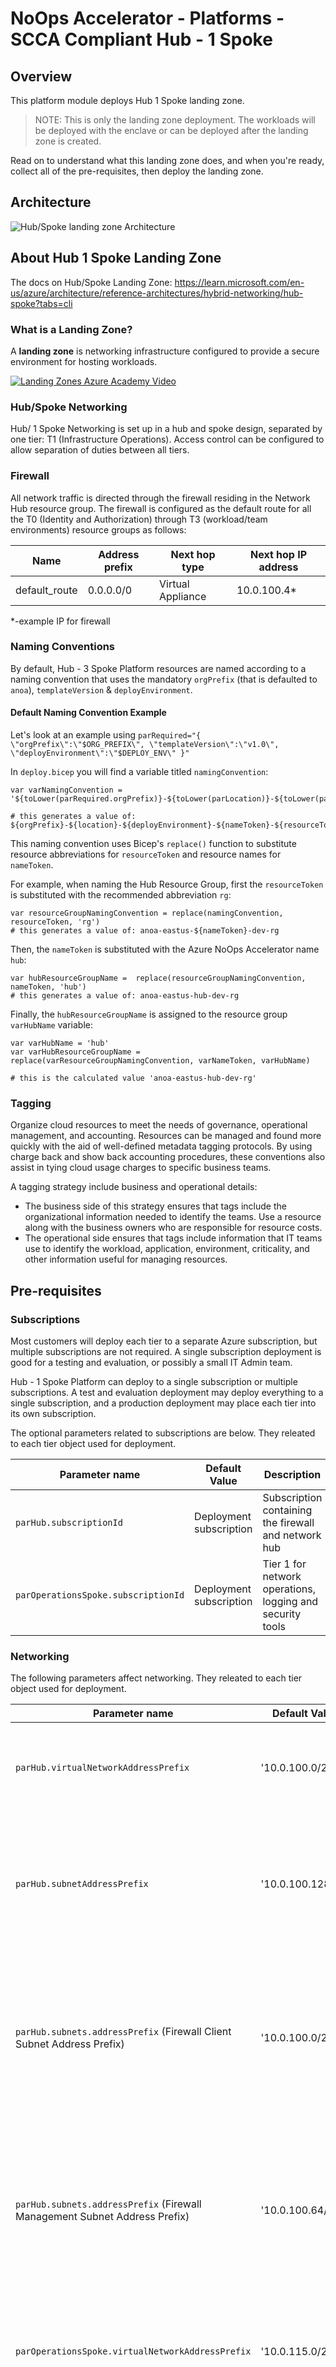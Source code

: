 # NoOps Accelerator - Platforms - SCCA Compliant Hub - 1 Spoke

## Overview

This platform module deploys Hub 1 Spoke landing zone.

> NOTE: This is only the landing zone deployment. The workloads will be deployed with the enclave or can be deployed after the landing zone is created.

Read on to understand what this landing zone does, and when you're ready, collect all of the pre-requisites, then deploy the landing zone.

## Architecture

 ![Hub/Spoke landing zone Architecture](./media/hub-1spoke-network-topology-architecture.jpg)

## About Hub 1 Spoke Landing Zone

The docs on Hub/Spoke Landing Zone: <https://learn.microsoft.com/en-us/azure/architecture/reference-architectures/hybrid-networking/hub-spoke?tabs=cli>

### What is a Landing Zone?

A **landing zone** is networking infrastructure configured to provide a secure environment for hosting workloads.

[![Landing Zones Azure Academy Video](https://img.youtube.com/vi/9BKgz9Rl1eo/0.jpg)](https://youtu.be/9BKgz9Rl1eo "Don't let this happen to you 😮 Build A Landing Zone 👍 - Click to Watch!")

### Hub/Spoke Networking

Hub/ 1 Spoke Networking is set up in a hub and spoke design, separated by one tier: T1 (Infrastructure Operations). Access control can be configured to allow separation of duties between all tiers.

### Firewall

All network traffic is directed through the firewall residing in the Network Hub resource group. The firewall is configured as the default route for all the T0 (Identity and Authorization) through T3 (workload/team environments) resource groups as follows:

|Name         |Address prefix| Next hop type| Next hop IP address|
|-------------|--------------|-----------------|-----------------|
|default_route| 0.0.0.0/0    |Virtual Appliance|10.0.100.4*       |

*-example IP for firewall

### Naming Conventions

By default, Hub - 3 Spoke Platform resources are named according to a naming convention that uses the mandatory `orgPrefix` (that is defaulted to `anoa`), `templateVersion` & `deployEnvironment`.

#### Default Naming Convention Example

Let's look at an example using `parRequired="{ \"orgPrefix\":\"$ORG_PREFIX\", \"templateVersion\":\"v1.0\", \"deployEnvironment\":\"$DEPLOY_ENV\" }"`

In `deploy.bicep` you will find a variable titled `namingConvention`:

```bicep
var varNamingConvention = '${toLower(parRequired.orgPrefix)}-${toLower(parLocation)}-${toLower(parRequired.deployEnvironment)}-${varNameToken}-${toLower(varResourceToken)}'

# this generates a value of: ${orgPrefix}-${location}-${deployEnvironment}-${nameToken}-${resourceToken}
```

This naming convention uses Bicep's `replace()` function to substitute resource abbreviations for `resourceToken` and resource names for `nameToken`.

For example, when naming the Hub Resource Group, first the `resourceToken` is substituted with the recommended abbreviation `rg`:

```bicep
var resourceGroupNamingConvention = replace(namingConvention, resourceToken, 'rg')
# this generates a value of: anoa-eastus-${nameToken}-dev-rg
```

Then, the `nameToken` is substituted with the Azure NoOps Accelerator name `hub`:

```bicep
var hubResourceGroupName =  replace(resourceGroupNamingConvention, nameToken, 'hub')
# this generates a value of: anoa-eastus-hub-dev-rg
```

Finally, the `hubResourceGroupName` is assigned to the resource group `varHubName` variable:

```bicep
var varHubName = 'hub'
var varHubResourceGroupName = replace(varResourceGroupNamingConvention, varNameToken, varHubName)

# this is the calculated value 'anoa-eastus-hub-dev-rg'
```

### Tagging

Organize cloud resources to meet the needs of governance, operational management, and accounting. Resources can be managed and found more quickly with the aid of well-defined metadata tagging protocols. By using charge back and show back accounting procedures, these conventions also assist in tying cloud usage charges to specific business teams.

A tagging strategy include business and operational details:

* The business side of this strategy ensures that tags include the organizational information needed to identify the teams. Use a resource along with the business owners who are responsible for resource costs.
* The operational side ensures that tags include information that IT teams use to identify the workload, application, environment, criticality, and other information useful for managing resources.

## Pre-requisites

### Subscriptions

Most customers will deploy each tier to a separate Azure subscription, but multiple subscriptions are not required. A single subscription deployment is good for a testing and evaluation, or possibly a small IT Admin team.

Hub - 1 Spoke Platform can deploy to a single subscription or multiple subscriptions. A test and evaluation deployment may deploy everything to a single subscription, and a production deployment may place each tier into its own subscription.

The optional parameters related to subscriptions are below. They releated to each tier object used for deployment.

Parameter name | Default Value | Description
-------------- | ------------- | -----------
`parHub.subscriptionId` | Deployment subscription | Subscription containing the firewall and network hub
`parOperationsSpoke.subscriptionId` | Deployment subscription | Tier 1 for network operations, logging and security tools

### Networking

The following parameters affect networking. They releated to each tier object used for deployment.

Parameter name | Default Value | Description
-------------- | ------------- | -----------
`parHub.virtualNetworkAddressPrefix` | '10.0.100.0/24' | The CIDR Virtual Network Address Prefix for the Hub Virtual Network.
`parHub.subnetAddressPrefix` | '10.0.100.128/27' | The CIDR Subnet Address Prefix for the default Hub subnet. It must be in the Hub Virtual Network space.
`parHub.subnets.addressPrefix` (Firewall Client Subnet Address Prefix)| '10.0.100.0/26' | The CIDR Subnet Address Prefix for the Azure Firewall Subnet. It must be in the Hub Virtual Network space. It must be /26.
`parHub.subnets.addressPrefix` (Firewall Management Subnet Address Prefix) | '10.0.100.64/26' | The CIDR Subnet Address Prefix for the Azure Firewall Management Subnet. It must be in the Hub Virtual Network space. It must be /26.
`parOperationsSpoke.virtualNetworkAddressPrefix` | '10.0.115.0/26' | The CIDR Virtual Network Address Prefix for the Operations Virtual Network.
`parOperationsSpoke.subnetAddressPrefix` | '10.0.115.0/27' | The CIDR Subnet Address Prefix for the default Operations subnet. It must be in the Operations Virtual Network space.

## Optional Features

Hub - 1 Spoke Platform has optional features that can be enabled by setting parameters on the deployment.

### Microsoft Defender for Cloud

By default [Microsoft Defender for Cloud](https://docs.microsoft.com/en-us/azure/defender-for-cloud/defender-for-cloud-introduction) offers a free set of monitoring capabilities that are enabled via an Azure policy when you first set up a subscription and view the Microsoft Defender for Cloud portal blade.

Microsoft Defender for Cloud offers a standard/defender sku which enables a greater depth of awareness including more recomendations and threat analytics. You can enable this higher depth level of security in Hub - 1 Spoke Platform by setting the parameter `parSecurityCenter.enableDefender` during deployment. In addition you can include the `parSecurityCenter.emailSecurityContact` parameter to set a contact email for alerts and `parSecurityCenter.phoneSecurityContact` parameter to set a contact phone for alerts.

Parameter name | Default Value | Description
-------------- | ------------- | -----------
`parSecurityCenter.enableDefender` | 'false' | When set to "true", enables Microsoft Defender for Cloud for the subscriptions used in the deployment. It defaults to "false".
`parSecurityCenter.emailSecurityContact` | '' | Email address of the contact, in the form of john@doe.com
`parSecurityCenter.phoneSecurityContact` | '' | Phone of the contact, in the form of 5555555555
`parSecurityCenter.alertNotifications` | '' | alert notifications for contact
`parSecurityCenter.alertsToAdminsNotifications` | '' | alert notifications for contact admin

The Defender plan by resource type for Microsoft Defender for Cloud is enabled by default in the following [Azure Environments](https://docs.microsoft.com/en-us/powershell/module/servicemanagement/azure.service/get-azureenvironment?view=azuresmps-4.0.0): `AzureCloud` and `AzureUSGovernment`. To enable this for other Azure Cloud environments, this will need to executed manually.
Documentation on how to do this can be found
[here](https://docs.microsoft.com/en-us/azure/defender-for-cloud/enable-enhanced-security)

### Azure Sentinel

[Sentinel](https://docs.microsoft.com/en-us/azure/sentinel/overview) is a scalable, cloud-native, security information and event management (SIEM) and security orchestration, automation, and response (SOAR) solution. Sentinel can be enabled by setting the `parLogging.enableSentinel` parameter.

Parameter name | Default Value | Description
-------------- | ------------- | -----------
`parLogging.enableSentinel` | 'false' | When set to "true", enables Microsoft Sentinel within the Log Analytics Workspace created in this deployment. It defaults to "false".

### Remote access with a Bastion Host

If you want to remotely access the network and the resources you've deployed you can use [Azure Bastion](https://docs.microsoft.com/en-us/azure/bastion/) to remotely access virtual machines within the network without exposing them via Public IP Addresses.

Deploy a Linux and Windows virtual machine as jumpboxes into the network without a Public IP Address using Azure Bastion Host by providing values for these parameters:

Parameter name | Default Value | Description
-------------- | ------------- | -----------
`parRemoteAccess.enable` | 'false' | When set to "true", provisions Azure Bastion Host and virtual machine jumpboxes. It defaults to "false".
`parRemoteAccess.windows.vmAdminPassword` | 'Rem0te@2020246' | The administrator password the Windows Virtual Machine to Azure Bastion remote into. It must be > 12 characters in length. See [password requirements for creating a Windows VM](https://docs.microsoft.com/en-us/azure/virtual-machines/windows/faq#what-are-the-password-requirements-when-creating-a-vm-).
`parRemoteAccess.linux.vmAuthenticationType` | 'Rem0te@2020246' | [sshPublicKey/password] The authentication type for the Linux Virtual Machine to Azure Bastion remote into. It defaults to "Rem0te@2020246".
`parRemoteAccess.linux.vmAdminPasswordOrKey` | new guid | The administrator password or public SSH key for the Linux Virtual Machine to Azure Bastion remote into. See [password requirements for creating a Linux VM](https://docs.microsoft.com/en-us/azure/virtual-machines/linux/faq#what-are-the-password-requirements-when-creating-a-vm-).
`parRemoteAccess.windows.vmAdminUsername` | 'azureuser' | The administrator username for the Linux Virtual Machine to Azure Bastion remote into. It defaults to "azureuser".
`parRemoteAccess.linux.vmAdminUsername` | 'azureuser' | The administrator username for the Linux Virtual Machine to Azure Bastion remote into. It defaults to "azureuser".

### Azure Firewall Premium

By default, Hub - 1 Spoke Platform deploys **[Azure Firewall Premium](https://docs.microsoft.com/en-us/azure/firewall/premium-features). Not all regions support Azure Firewall Premium.** Check here to [see if the region you're deploying to supports Azure Firewall Premium](https://docs.microsoft.com/en-us/azure/firewall/premium-features#supported-regions). If necessary you can set a different firewall SKU or location.

You can manually specify which SKU of Azure Firewall to use for your deployment by specifying the `parAzureFirewall.skuTier` parameter. This parameter only accepts values of `Standard` or `Premium`.

Parameter name | Default Value | Description
-------------- | ------------- | -----------
`parAzureFirewall.skuTier` | 'Premium' | [Standard/Premium] The SKU for Azure Firewall. It defaults to "Premium".

If you'd like to specify a different region to deploy your resources into, change the location of the deployment. For example, when using the AZ CLI set the deployment command's `--location` argument.

### Operational Network Artifacts

If needed, The Operational Network Artifacts are used when operations wants to seperate all key, secrets and operations storage from the hub/spoke model.

### DDOS

If needed, You can deploy an DDOS Standard configuration if a firewall is not needed.

## Parameters

See below for information on how to use the appropriate deployment parameters for use with this landing zone:

Required Parameters | Type | Allowed Values | Description
| :-- | :-- | :-- | :-- |
parRequired | object | {object} | Required values used with all resources.
parTags | object | {object} | Required tags values used with all resources.
parLocation | string | `[deployment().location]` | The region to deploy resources into. It defaults to the deployment location.
parHub | object | {object} | Hub Virtual network configuration. See [azresources/hub-spoke-core/vdss/hub/readme.md](../../azresources/hub-spoke-core/vdss/hub/readme.md)
parOperationsSpoke | object | {object} | Operations Spoke Virtual network configuration. See [See azresources/hub-spoke-core/vdms/operations/readme.md](../../azresources/hub-spoke-core/vdms/operations/readme.md)
parAzureFirewall | object | {object} | Azure Firewall configuration. Azure Firewall is deployed in Forced Tunneling mode where a route table must be added as the next hop.
parLogging | object | {object} | Enables logging parmeters and Microsoft Sentinel within the Log Analytics Workspace created in this deployment. See [azresources/hub-spoke-core/vdms/logging/readme.md](../../azresources/hub-spoke-core/vdms/logging/readme.md)
parRemoteAccess | object | {object} | When set to "true", provisions Azure Bastion Host. It defaults to "false". See [overlays/management-services/bastion/readme.md](../../overlays/management-services/bastion/readme.md)

Optional Parameters | Type | Allowed Values | Description
| :-- | :-- | :-- | :-- |
parNetworkArtifacts | object | {object} | Optional. Enables Operations Network Artifacts Resource Group with KV and Storage account for the ops subscriptions used in the deployment. This overlay allows Bastion keys to be added if Basion Host is enabled. See [azresources/hub-spoke-core/vdss/networkArtifacts/readme.md](../../azresources/hub-spoke-core/vdss/networkArtifacts/readme.md)
parSecurityCenter | object | {object} | Microsoft Defender for Cloud.  It includes email and phone. See [overlays/management-services/defender/readme.md](../../overlays/management-services/defender/readme.md)
parDdosStandard | bool | `false` | DDOS Standard configuration.

## Deploy the Platform Landing Zone

Connect to the appropriate Azure Environment and set appropriate context, see getting started with Azure PowerShell or Azure CLI for help if needed. The commands below assume you are deploying in Azure Commercial and show the entire process deploying Platform Hub/Spoke Design.

For example, deploying using the `az deployment sub create` command in the Azure CLI:

### Azure CLI

```bash
# For Azure Commerical regions

# When deploying to Azure cloud, first set the cloud.
az cloudset --name AzureCloud

# Set Platform connectivity subscription ID as the the current subscription 
$ConnectivitySubscriptionId="[your platform management subscription ID]"
az account set --subscription $ConnectivitySubscriptionId

#log in
az login
cd src/bicep
cd platforms/lz-platform-scca-hub-1spoke
az deployment sub create \ 
--name deploy-hub1spoke-network \
--subscription $ConnectivitySubscriptionId \
--template-file deploy.bicep \
--location eastus \
--parameters @parameters/deploy.parameters.json
```

OR

```bash
# For Azure Government regions

# When deploying to another cloud, like Azure US Government, first set the cloud and log in.
az cloudset --name AzureGovernment

# Set Platform connectivity subscription ID as the the current subscription
$ConnectivitySubscriptionId="[your platform management subscription ID]"
az account set --subscription $ConnectivitySubscriptionId

az login
cd src/bicep
cd platforms/lz-platform-scca-hub-1spoke
az deployment sub create \
  --name deploy-hub1spoke-network \
  --template-file deploy.bicep \
  --parameters @parameters/deploy.parameters.json \
  --subscription $ConnectivitySubscriptionId \
  --location 'usgovvirginia'
```

### PowerShell

```powershell
# For Azure Commerical regions
# When deploying to Azure cloud, first set the cloud and log in.
Connect-AzAccount -EnvironmentName AzureCloud

# Set Platform connectivity subscription ID as the the current subscription
$ConnectivitySubscriptionId = "[your platform management subscription ID]"
Select-AzSubscription -SubscriptionId $ConnectivitySubscriptionId

cd src/bicep
cd platforms/lz-platform-scca-hub-1spoke
New-AzSubscriptionDeployment `
  -Name deploy-hub1spoke-network `
  -TemplateFile deploy.bicep `
  -TemplateParameterFile deploy.parameters.json `
  -Subscription $ConnectivitySubscriptionId `
  -Location 'eastus'
```

OR

```powershell
# For Azure Government regions

# When deploying to another cloud, like Azure US Government, first set the cloud and log in.
Connect-AzAccount -EnvironmentName AzureUSGovernment

# Set Platform connectivity subscription ID as the the current subscription
$ConnectivitySubscriptionId = "[your platform management subscription ID]"
Select-AzSubscription -SubscriptionId $ConnectivitySubscriptionId

cd src/bicep
cd platforms/lz-platform-scca-hub-1spoke
New-AzSubscriptionDeployment `
  -Name deploy-hub1spoke-network `
  -TemplateFile deploy.bicep `
  -TemplateParameterFile deploy.parameters.json `
  -Subscription $ConnectivitySubscriptionId `
  -Location  'usgovvirginia'
```

## Extending the Landing Zone

By default, this Landing Zone has the minium parmeters needed to deploy the service. If you like to add addtional parmeters to the Landing Zone, please refer to the Landing Zone description located in AzResources here: [`Hub-Spoke-Core`](../../azresources/hub-spoke-core/readme.md)

## Air-Gapped Clouds

For air-gapped clouds it may be convenient to transfer and deploy the compiled ARM template instead of the Bicep template if the Bicep CLI tools are not available or if it is desirable to transfer only one file into the air gap.

## Validate the deployment

Use the Azure portal, Azure CLI, or Azure PowerShell to list the deployed resources in the resource group.

Configure the default group using:

```bash
az configure --defaults group=anoa-eastus-platforms-hub-rg.
```

```bash
az resource list --location eastus --subscription xxxxxx-xxxx-xxxx-xxxx-xxxxxxxx --resource-group anoa-eastus-platforms-hub-rg
```

```powershell
Get-AzResource -ResourceGroupName anoa-eastus-platforms-hub-rg
```

## Cleanup

The Bicep/ARM deployment of NoOps Accelerator - Hub/Spoke deployment can be deleted with these steps:

### Delete the diagnostic settings deployed at the subscription level

To delete the diagnostic settings from the Azure Portal: choose the subscription blade, then Activity log in the left panel. At the top of the Activity log screen click the Diagnostics settings button. From there you can click the Edit setting link and delete the diagnostic setting.

> NOTE: If you deploy and delete Mission Landing Zone in the same subscription multiple times without deleting the subscription-level diagnostic settings, the sixth deployment will fail. Azure has a limit of five diagnostic settings per subscription. The error will be similar to this: `"The limit of 5 diagnostic settings was reached."`

To delete the diagnotic settings in script, use the AZ CLI or PowerShell. An AZ CLI example is below:

```BASH
# View diagnostic settings in the current subscription
az monitor diagnostic-settings subscription list --query value[] --output table

# Delete a diagnostic setting
az monitor diagnostic-settings subscription delete --name <diagnostic setting name>
```

### Downgrade the Microsoft Defender for Cloud

To downgrade the Microsoft Defender for Cloud pricing level in the Azure portal:

1. Navigate to the Microsoft Defender for Cloud page, then click the "Environment settings" tab in the left navigation panel.
1. In the tree/grid select the subscription you want to manage.
1. Click the large box near the top of the page that says "Enhanced security off".
1. Click the save button.

To downgrade the Microsoft Defender for Cloud pricing level using the AZ CLI:

```BASH
# List the pricing tiers
az security pricing list -o table --query "value[].{Name:name, Tier:pricingTier}"

# Change a pricing tier to the default free tier
az security pricing create --name "<name of tier>" --tier Free
```

### Delete Resource Groups

```bash
az group delete -n anoa-eastus-platforms-logging-rg -y
az group delete -n anoa-eastus-platforms-hub-rg -y
az group delete -n anoa-eastus-platforms-operations-rg -y
az group delete -n anoa-eastus-platforms-artifacts-rg -y
```

```powershell
Remove-AzResourceGroup -Name anoa-eastus-platforms-logging-rg
Remove-AzResourceGroup -Name anoa-eastus-platforms-hub-rg
Remove-AzResourceGroup -Name anoa-eastus-platforms-operations-rg
Remove-AzResourceGroup -Name anoa-eastus-platforms-artifacts-rg
```

### Delete Deployments

```bash
az deployment sub delete -n deploy-hub1spoke-network
```

```powershell
Remove-AzSubscriptionDeployment -Name deploy-hub1spoke-network
```

## Resources

[Bicep documentation](https://aka.ms/bicep/)

[`az deployment` documentation](https://docs.microsoft.com/en-us/cli/azure/deployment?view=azure-cli-latest)

[JMESPath queries](https://jmespath.org/)

[Azure Az PowerShell module](https://docs.microsoft.com/en-us/powershell/azure/what-is-azure-powershell)